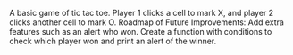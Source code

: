 A basic game of tic tac toe. Player 1 clicks a cell to mark X, and player 2 clicks another cell to mark O.
Roadmap of Future Improvements:
Add extra features such as an alert who won. Create a function with conditions to check which player won and print an alert of the winner.
